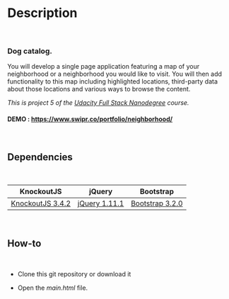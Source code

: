 
# Description

&nbsp;

### Dog catalog.

You will develop a single page application featuring a map of your neighborhood or a neighborhood you would like to visit. You will then add functionality to this map including highlighted locations, third-party data about those locations and various ways to browse the content.


*This is project 5 of the [Udacity Full Stack Nanodegree](https://www.udacity.com/course/full-stack-web-developer-nanodegree--nd004) course.*


#### DEMO : https://www.swipr.co/portfolio/neighborhood/

&nbsp;


## Dependencies

&nbsp;

| KnockoutJS | jQuery | Bootstrap |
|:------------:|:------------:|:------------:|
| [KnockoutJS 3.4.2](http://knockoutjs.com/index.html) | [jQuery 1.11.1](http://api.jquery.com/jquery.ajax/) | [Bootstrap 3.2.0](https://getbootstrap.com/) |

&nbsp;

## How-to

&nbsp;


- Clone this git repository or download it

- Open the *main.html* file.

&nbsp;
